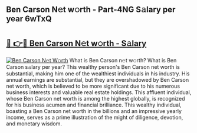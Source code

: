 ## Ben Carson N𝚎t w𝚘rth - Part-4NG S𝚊lary per year 6wTxQ

# <h2><a href="http://gc2nylm.nevu.top/?p=Ben+Carson">🔗 👉🔴 Ben Carson N𝚎t w𝚘rth - S𝚊lary</a></h2>

[![Ben Carson N𝚎t W𝚘rth](https://i.imgur.com/Oavwk0R.jpeg)](http://gc2nylm.nevu.top/?p=Ben+Carson)
What is Ben Carson n𝚎t w𝚘rth? What is Ben Carson s𝚊lary per year?
This wealthy person's Ben Carson net worth is substantial, making him one of the wealthiest individuals in his industry. His annual earnings are substantial, but they are overshadowed by Ben Carson net worth, which is believed to be more significant due to his numerous business interests and valuable real estate holdings. This affluent individual, whose Ben Carson net worth is among the highest globally, is recognized for his business acumen and financial brilliance. This wealthy individual, boasting a Ben Carson net worth in the billions and an impressive yearly income, serves as a prime illustration of the might of diligence, devotion, and monetary wisdom.
